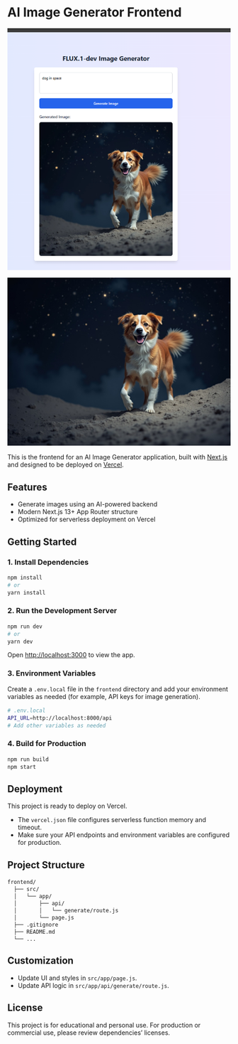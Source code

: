 # AI Image Generator Frontend

![App Screenshot](frontend/images/Screenshot%202025-08-07%20101259.png)

![App Screenshot](frontend/images/debug_flux.png)



This is the frontend for an AI Image Generator application, built with [Next.js](https://nextjs.org/) and designed to be deployed on [Vercel](https://vercel.com/).

## Features

- Generate images using an AI-powered backend
- Modern Next.js 13+ App Router structure
- Optimized for serverless deployment on Vercel

## Getting Started

### 1. Install Dependencies

```bash
npm install
# or
yarn install
```

### 2. Run the Development Server

```bash
npm run dev
# or
yarn dev
```

Open [http://localhost:3000](http://localhost:3000) to view the app.

### 3. Environment Variables

Create a `.env.local` file in the `frontend` directory and add your environment variables as needed (for example, API keys for image generation).

```bash
# .env.local
API_URL=http://localhost:8000/api
# Add other variables as needed
```

### 4. Build for Production

```bash
npm run build
npm start
```

## Deployment

This project is ready to deploy on Vercel.

- The `vercel.json` file configures serverless function memory and timeout.
- Make sure your API endpoints and environment variables are configured for production.

## Project Structure

```
frontend/
  ├── src/
  │   └── app/
  │       ├── api/
  │       │   └── generate/route.js
  │       └── page.js
  ├── .gitignore
  ├── README.md
  └── ...
```

## Customization

- Update UI and styles in `src/app/page.js`.
- Update API logic in `src/app/api/generate/route.js`.

## License

This project is for educational and personal use. For production or commercial use, please review dependencies’ licenses.
